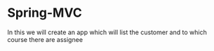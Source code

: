 # Spring-MVC
In this we will create an app which will list the customer and to which course there are assignee 
